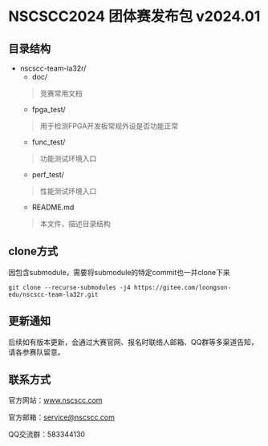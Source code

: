 # NSCSCC2024 团体赛发布包 v2024.01

## 目录结构

- nscscc-team-la32r/
  - doc/  
  > 竞赛常用文档
  - fpga_test/ 
  > 用于检测FPGA开发板常规外设是否功能正常
  - func_test/
  > 功能测试环境入口
  - perf_test/
  > 性能测试环境入口
  - README.md
  > 本文件，描述目录结构

## clone方式
因包含submodule，需要将submodule的特定commit也一并clone下来
```
git clone --recurse-submodules -j4 https://gitee.com/loongson-edu/nscscc-team-la32r.git
```

## 更新通知

后续如有版本更新，会通过大赛官网、报名时联络人邮箱、QQ群等多渠道告知，请各参赛队留意。

## 联系方式

官方网站：www.nscscc.com

官方邮箱：service@nscscc.com

QQ交流群：583344130